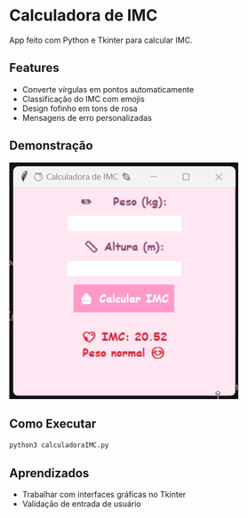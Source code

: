 # Calculadora de IMC  

App feito com Python e Tkinter para calcular IMC.

##  Features
- Converte vírgulas em pontos automaticamente
- Classificação do IMC com emojis
- Design fofinho em tons de rosa
- Mensagens de erro personalizadas

##  Demonstração
![GIF da Calculadora](calculadoraIMC.gif)

##  Como Executar
```bash
python3 calculadoraIMC.py
```

##  Aprendizados
- Trabalhar com interfaces gráficas no Tkinter
- Validação de entrada de usuário

